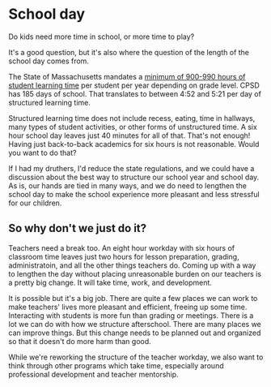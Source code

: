 School day
======

Do kids need more time in school, or more time to play?

It's a good question, but it's also where the question of the length
of the school day comes from.

The State of Massachusetts mandates a [minimum of 900-990 hours of
student learning
time](http://www.doe.mass.edu/lawsregs/603cmr27_guide.html) per
student per year depending on grade level. CPSD has 185 days of
school. That translates to between 4:52 and 5:21 per day of structured
learning time.

Structured learning time does not include recess, eating, time in
hallways, many types of student activities, or other forms of
unstructured time. A six hour school day leaves just 40 minutes for
all of that. That's not enough! Having just back-to-back academics for
six hours is not reasonable. Would you want to do that?

If I had my druthers, I'd reduce the state regulations, and we could
have a discussion about the best way to structure our school year and
school day. As is, our hands are tied in many ways, and we do need to
lengthen the school day to make the school experience more pleasant
and less stressful for our children.

So why don't we just do it?
-----------

Teachers need a break too. An eight hour workday with six hours of
classroom time leaves just two hours for lesson preparation, grading,
administratoin, and all the other things teachers do. Coming up with a
way to lengthen the day without placing unreasonable burden on our
teachers is a pretty big change. It will take time, work, and
development.

It is possible but it's a big job. There are quite a few places we can
work to make teachers' lives more pleasant and efficient, freeing up
some time. Interacting with students is more fun than grading or
meetings. There is a lot we can do with how we structure
afterschool. There are many places we can improve things. But this
change needs to be planned out and organized so that it doesn't do
more harm than good.

While we're reworking the structure of the teacher workday, we also
want to think through other programs which take time, especially
around professional development and teacher mentorship. 